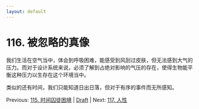```yaml
---
layout: default
---
```

# 116. 被忽略的真像

我们生活在空气当中，体会到呼吸困难，能感受到风刮过皮肤，但无法感到大气的压力。而对于设计系统来说，必须了解到占绝对影响的气压的存在，使得生物能平衡这种压力以生存在这个环境当中。

类似的还有时间，我们只能知道日出日落，但对于有序的事件而无所感知。

Previous: [115. 时间囚徒困境](115.md) | [Draft](../Draft.md) | Next: [117. 人性](117.md)